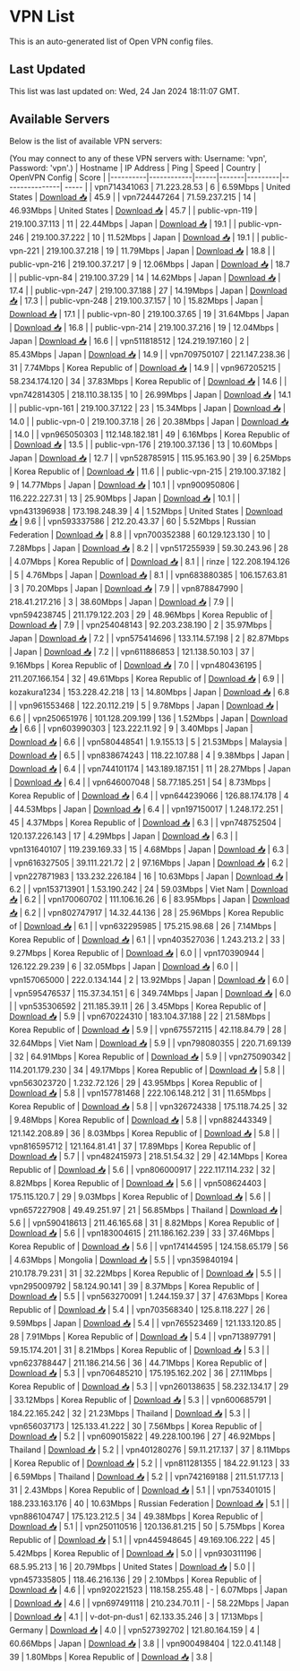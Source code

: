 # VPN List

This is an auto-generated list of Open VPN config files.

## Last Updated

This list was last updated on: Wed, 24 Jan 2024 18:11:07 GMT.

## Available Servers

Below is the list of available VPN servers:

(You may connect to any of these VPN servers with: Username: 'vpn', Password: 'vpn'.)
| Hostname | IP Address | Ping | Speed | Country | OpenVPN Config | Score |
|----------|------------|------|-------|---------|----------------| ----- |
| vpn714341063 | 71.223.28.53 | 6 | 6.59Mbps | United States | [Download 📥](./configs/server_0_US.ovpn) | 45.9 |
| vpn724447264 | 71.59.237.215 | 14 | 46.93Mbps | United States | [Download 📥](./configs/server_1_US.ovpn) | 45.7 |
| public-vpn-119 | 219.100.37.113 | 11 | 22.44Mbps | Japan | [Download 📥](./configs/server_2_JP.ovpn) | 19.1 |
| public-vpn-246 | 219.100.37.222 | 10 | 11.52Mbps | Japan | [Download 📥](./configs/server_3_JP.ovpn) | 19.1 |
| public-vpn-221 | 219.100.37.218 | 19 | 11.79Mbps | Japan | [Download 📥](./configs/server_4_JP.ovpn) | 18.8 |
| public-vpn-216 | 219.100.37.217 | 9 | 12.06Mbps | Japan | [Download 📥](./configs/server_5_JP.ovpn) | 18.7 |
| public-vpn-84 | 219.100.37.29 | 14 | 14.62Mbps | Japan | [Download 📥](./configs/server_6_JP.ovpn) | 17.4 |
| public-vpn-247 | 219.100.37.188 | 27 | 14.19Mbps | Japan | [Download 📥](./configs/server_7_JP.ovpn) | 17.3 |
| public-vpn-248 | 219.100.37.157 | 10 | 15.82Mbps | Japan | [Download 📥](./configs/server_8_JP.ovpn) | 17.1 |
| public-vpn-80 | 219.100.37.65 | 19 | 31.64Mbps | Japan | [Download 📥](./configs/server_9_JP.ovpn) | 16.8 |
| public-vpn-214 | 219.100.37.216 | 19 | 12.04Mbps | Japan | [Download 📥](./configs/server_10_JP.ovpn) | 16.6 |
| vpn511818512 | 124.219.197.160 | 2 | 85.43Mbps | Japan | [Download 📥](./configs/server_11_JP.ovpn) | 14.9 |
| vpn709750107 | 221.147.238.36 | 31 | 7.74Mbps | Korea Republic of | [Download 📥](./configs/server_12_KR.ovpn) | 14.9 |
| vpn967205215 | 58.234.174.120 | 34 | 37.83Mbps | Korea Republic of | [Download 📥](./configs/server_13_KR.ovpn) | 14.6 |
| vpn742814305 | 218.110.38.135 | 10 | 26.99Mbps | Japan | [Download 📥](./configs/server_14_JP.ovpn) | 14.1 |
| public-vpn-161 | 219.100.37.122 | 23 | 15.34Mbps | Japan | [Download 📥](./configs/server_15_JP.ovpn) | 14.0 |
| public-vpn-0 | 219.100.37.18 | 26 | 20.38Mbps | Japan | [Download 📥](./configs/server_16_JP.ovpn) | 14.0 |
| vpn965050303 | 112.148.182.181 | 49 | 6.16Mbps | Korea Republic of | [Download 📥](./configs/server_17_KR.ovpn) | 13.5 |
| public-vpn-176 | 219.100.37.136 | 13 | 10.60Mbps | Japan | [Download 📥](./configs/server_18_JP.ovpn) | 12.7 |
| vpn528785915 | 115.95.163.90 | 39 | 6.25Mbps | Korea Republic of | [Download 📥](./configs/server_19_KR.ovpn) | 11.6 |
| public-vpn-215 | 219.100.37.182 | 9 | 14.77Mbps | Japan | [Download 📥](./configs/server_20_JP.ovpn) | 10.1 |
| vpn900950806 | 116.222.227.31 | 13 | 25.90Mbps | Japan | [Download 📥](./configs/server_21_JP.ovpn) | 10.1 |
| vpn431396938 | 173.198.248.39 | 4 | 1.52Mbps | United States | [Download 📥](./configs/server_22_US.ovpn) | 9.6 |
| vpn593337586 | 212.20.43.37 | 60 | 5.52Mbps | Russian Federation | [Download 📥](./configs/server_23_RU.ovpn) | 8.8 |
| vpn700352388 | 60.129.123.130 | 10 | 7.28Mbps | Japan | [Download 📥](./configs/server_24_JP.ovpn) | 8.2 |
| vpn517255939 | 59.30.243.96 | 28 | 4.07Mbps | Korea Republic of | [Download 📥](./configs/server_25_KR.ovpn) | 8.1 |
| rinze | 122.208.194.126 | 5 | 4.76Mbps | Japan | [Download 📥](./configs/server_26_JP.ovpn) | 8.1 |
| vpn683880385 | 106.157.63.81 | 3 | 70.20Mbps | Japan | [Download 📥](./configs/server_27_JP.ovpn) | 7.9 |
| vpn878847990 | 218.41.217.216 | 3 | 38.60Mbps | Japan | [Download 📥](./configs/server_28_JP.ovpn) | 7.9 |
| vpn594238745 | 211.179.122.203 | 29 | 48.96Mbps | Korea Republic of | [Download 📥](./configs/server_29_KR.ovpn) | 7.9 |
| vpn254048143 | 92.203.238.190 | 2 | 35.97Mbps | Japan | [Download 📥](./configs/server_30_JP.ovpn) | 7.2 |
| vpn575414696 | 133.114.57.198 | 2 | 82.87Mbps | Japan | [Download 📥](./configs/server_31_JP.ovpn) | 7.2 |
| vpn611886853 | 121.138.50.103 | 37 | 9.16Mbps | Korea Republic of | [Download 📥](./configs/server_32_KR.ovpn) | 7.0 |
| vpn480436195 | 211.207.166.154 | 32 | 49.61Mbps | Korea Republic of | [Download 📥](./configs/server_33_KR.ovpn) | 6.9 |
| kozakura1234 | 153.228.42.218 | 13 | 14.80Mbps | Japan | [Download 📥](./configs/server_34_JP.ovpn) | 6.8 |
| vpn961553468 | 122.20.112.219 | 5 | 9.78Mbps | Japan | [Download 📥](./configs/server_35_JP.ovpn) | 6.6 |
| vpn250651976 | 101.128.209.199 | 136 | 1.52Mbps | Japan | [Download 📥](./configs/server_36_JP.ovpn) | 6.6 |
| vpn603990303 | 123.222.11.92 | 9 | 3.40Mbps | Japan | [Download 📥](./configs/server_37_JP.ovpn) | 6.6 |
| vpn580448541 | 1.9.155.13 | 5 | 21.53Mbps | Malaysia | [Download 📥](./configs/server_38_MY.ovpn) | 6.5 |
| vpn838674243 | 118.22.107.88 | 4 | 9.38Mbps | Japan | [Download 📥](./configs/server_39_JP.ovpn) | 6.4 |
| vpn744101174 | 143.189.187.151 | 11 | 28.27Mbps | Japan | [Download 📥](./configs/server_40_JP.ovpn) | 6.4 |
| vpn646007048 | 58.77.185.251 | 54 | 8.73Mbps | Korea Republic of | [Download 📥](./configs/server_41_KR.ovpn) | 6.4 |
| vpn644239066 | 126.88.174.178 | 4 | 44.53Mbps | Japan | [Download 📥](./configs/server_42_JP.ovpn) | 6.4 |
| vpn197150017 | 1.248.172.251 | 45 | 4.37Mbps | Korea Republic of | [Download 📥](./configs/server_43_KR.ovpn) | 6.3 |
| vpn748752504 | 120.137.226.143 | 17 | 4.29Mbps | Japan | [Download 📥](./configs/server_44_JP.ovpn) | 6.3 |
| vpn131640107 | 119.239.169.33 | 15 | 4.68Mbps | Japan | [Download 📥](./configs/server_45_JP.ovpn) | 6.3 |
| vpn616327505 | 39.111.221.72 | 2 | 97.16Mbps | Japan | [Download 📥](./configs/server_46_JP.ovpn) | 6.2 |
| vpn227871983 | 133.232.226.184 | 16 | 10.63Mbps | Japan | [Download 📥](./configs/server_47_JP.ovpn) | 6.2 |
| vpn153713901 | 1.53.190.242 | 24 | 59.03Mbps | Viet Nam | [Download 📥](./configs/server_48_VN.ovpn) | 6.2 |
| vpn170060702 | 111.106.16.26 | 6 | 83.95Mbps | Japan | [Download 📥](./configs/server_49_JP.ovpn) | 6.2 |
| vpn802747917 | 14.32.44.136 | 28 | 25.96Mbps | Korea Republic of | [Download 📥](./configs/server_50_KR.ovpn) | 6.1 |
| vpn632295985 | 175.215.98.68 | 26 | 7.14Mbps | Korea Republic of | [Download 📥](./configs/server_51_KR.ovpn) | 6.1 |
| vpn403527036 | 1.243.213.2 | 33 | 9.27Mbps | Korea Republic of | [Download 📥](./configs/server_52_KR.ovpn) | 6.0 |
| vpn170390944 | 126.122.29.239 | 6 | 32.05Mbps | Japan | [Download 📥](./configs/server_53_JP.ovpn) | 6.0 |
| vpn157065000 | 222.0.134.144 | 2 | 13.92Mbps | Japan | [Download 📥](./configs/server_54_JP.ovpn) | 6.0 |
| vpn595476537 | 115.37.34.151 | 6 | 349.74Mbps | Japan | [Download 📥](./configs/server_55_JP.ovpn) | 6.0 |
| vpn535306592 | 211.185.39.11 | 26 | 3.45Mbps | Korea Republic of | [Download 📥](./configs/server_56_KR.ovpn) | 5.9 |
| vpn670224310 | 183.104.37.188 | 22 | 21.58Mbps | Korea Republic of | [Download 📥](./configs/server_57_KR.ovpn) | 5.9 |
| vpn675572115 | 42.118.84.79 | 28 | 32.64Mbps | Viet Nam | [Download 📥](./configs/server_58_VN.ovpn) | 5.9 |
| vpn798080355 | 220.71.69.139 | 32 | 64.91Mbps | Korea Republic of | [Download 📥](./configs/server_59_KR.ovpn) | 5.9 |
| vpn275090342 | 114.201.179.230 | 34 | 49.17Mbps | Korea Republic of | [Download 📥](./configs/server_60_KR.ovpn) | 5.8 |
| vpn563023720 | 1.232.72.126 | 29 | 43.95Mbps | Korea Republic of | [Download 📥](./configs/server_61_KR.ovpn) | 5.8 |
| vpn157781468 | 222.106.148.212 | 31 | 11.65Mbps | Korea Republic of | [Download 📥](./configs/server_62_KR.ovpn) | 5.8 |
| vpn326724338 | 175.118.74.25 | 32 | 9.48Mbps | Korea Republic of | [Download 📥](./configs/server_63_KR.ovpn) | 5.8 |
| vpn882443349 | 121.142.208.89 | 36 | 8.03Mbps | Korea Republic of | [Download 📥](./configs/server_64_KR.ovpn) | 5.8 |
| vpn816595712 | 121.164.81.41 | 37 | 17.89Mbps | Korea Republic of | [Download 📥](./configs/server_65_KR.ovpn) | 5.7 |
| vpn482415973 | 218.51.54.32 | 29 | 42.14Mbps | Korea Republic of | [Download 📥](./configs/server_66_KR.ovpn) | 5.6 |
| vpn806000917 | 222.117.114.232 | 32 | 8.82Mbps | Korea Republic of | [Download 📥](./configs/server_67_KR.ovpn) | 5.6 |
| vpn508624403 | 175.115.120.7 | 29 | 9.03Mbps | Korea Republic of | [Download 📥](./configs/server_68_KR.ovpn) | 5.6 |
| vpn657227908 | 49.49.251.97 | 21 | 56.85Mbps | Thailand | [Download 📥](./configs/server_69_TH.ovpn) | 5.6 |
| vpn590418613 | 211.46.165.68 | 31 | 8.82Mbps | Korea Republic of | [Download 📥](./configs/server_70_KR.ovpn) | 5.6 |
| vpn183004615 | 211.186.162.239 | 33 | 37.46Mbps | Korea Republic of | [Download 📥](./configs/server_71_KR.ovpn) | 5.6 |
| vpn174144595 | 124.158.65.179 | 56 | 4.63Mbps | Mongolia | [Download 📥](./configs/server_72_MN.ovpn) | 5.5 |
| vpn359840194 | 210.178.79.231 | 31 | 32.22Mbps | Korea Republic of | [Download 📥](./configs/server_73_KR.ovpn) | 5.5 |
| vpn295009792 | 58.124.90.141 | 39 | 8.37Mbps | Korea Republic of | [Download 📥](./configs/server_74_KR.ovpn) | 5.5 |
| vpn563270091 | 1.244.159.37 | 37 | 47.63Mbps | Korea Republic of | [Download 📥](./configs/server_75_KR.ovpn) | 5.4 |
| vpn703568340 | 125.8.118.227 | 26 | 9.59Mbps | Japan | [Download 📥](./configs/server_76_JP.ovpn) | 5.4 |
| vpn765523469 | 121.133.120.85 | 28 | 7.91Mbps | Korea Republic of | [Download 📥](./configs/server_77_KR.ovpn) | 5.4 |
| vpn713897791 | 59.15.174.201 | 31 | 8.21Mbps | Korea Republic of | [Download 📥](./configs/server_78_KR.ovpn) | 5.3 |
| vpn623788447 | 211.186.214.56 | 36 | 44.71Mbps | Korea Republic of | [Download 📥](./configs/server_79_KR.ovpn) | 5.3 |
| vpn706485210 | 175.195.162.202 | 36 | 27.11Mbps | Korea Republic of | [Download 📥](./configs/server_80_KR.ovpn) | 5.3 |
| vpn260138635 | 58.232.134.17 | 29 | 33.12Mbps | Korea Republic of | [Download 📥](./configs/server_81_KR.ovpn) | 5.3 |
| vpn600685791 | 184.22.165.242 | 32 | 21.23Mbps | Thailand | [Download 📥](./configs/server_82_TH.ovpn) | 5.3 |
| vpn656037173 | 125.133.41.222 | 30 | 7.56Mbps | Korea Republic of | [Download 📥](./configs/server_83_KR.ovpn) | 5.2 |
| vpn609015822 | 49.228.100.196 | 27 | 46.92Mbps | Thailand | [Download 📥](./configs/server_84_TH.ovpn) | 5.2 |
| vpn401280276 | 59.11.217.137 | 37 | 8.11Mbps | Korea Republic of | [Download 📥](./configs/server_85_KR.ovpn) | 5.2 |
| vpn811281355 | 184.22.91.123 | 33 | 6.59Mbps | Thailand | [Download 📥](./configs/server_86_TH.ovpn) | 5.2 |
| vpn742169188 | 211.51.177.13 | 31 | 2.43Mbps | Korea Republic of | [Download 📥](./configs/server_87_KR.ovpn) | 5.1 |
| vpn753401015 | 188.233.163.176 | 40 | 10.63Mbps | Russian Federation | [Download 📥](./configs/server_88_RU.ovpn) | 5.1 |
| vpn886104747 | 175.123.212.5 | 34 | 49.38Mbps | Korea Republic of | [Download 📥](./configs/server_89_KR.ovpn) | 5.1 |
| vpn250110516 | 120.136.81.215 | 50 | 5.75Mbps | Korea Republic of | [Download 📥](./configs/server_90_KR.ovpn) | 5.1 |
| vpn445948645 | 49.169.106.222 | 45 | 5.42Mbps | Korea Republic of | [Download 📥](./configs/server_91_KR.ovpn) | 5.0 |
| vpn930311196 | 68.5.95.213 | 16 | 20.79Mbps | United States | [Download 📥](./configs/server_92_US.ovpn) | 5.0 |
| vpn457335805 | 118.46.216.136 | 29 | 2.10Mbps | Korea Republic of | [Download 📥](./configs/server_93_KR.ovpn) | 4.6 |
| vpn920221523 | 118.158.255.48 | - | 6.07Mbps | Japan | [Download 📥](./configs/server_94_JP.ovpn) | 4.6 |
| vpn697491118 | 210.234.70.11 | - | 58.22Mbps | Japan | [Download 📥](./configs/server_95_JP.ovpn) | 4.1 |
| v-dot-pn-dus1 | 62.133.35.246 | 3 | 17.13Mbps | Germany | [Download 📥](./configs/server_96_DE.ovpn) | 4.0 |
| vpn527392702 | 121.80.164.159 | 4 | 60.66Mbps | Japan | [Download 📥](./configs/server_97_JP.ovpn) | 3.8 |
| vpn900498404 | 122.0.41.148 | 39 | 1.80Mbps | Korea Republic of | [Download 📥](./configs/server_98_KR.ovpn) | 3.8 |
